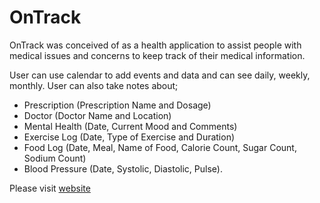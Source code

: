 # OnTrack

OnTrack was conceived of as a health application to assist people with medical issues and concerns to keep track of their medical information. 

User can use calendar to add events and data and can see daily, weekly, monthly.
User can also take notes about;
- Prescription (Prescription Name and Dosage)
- Doctor (Doctor Name and Location)
- Mental Health (Date, Current Mood and Comments)
- Exercise Log (Date, Type of Exercise and Duration)
- Food Log (Date, Meal, Name of Food, Calorie Count, Sugar Count, Sodium Count)
- Blood Pressure (Date, Systolic, Diastolic, Pulse).




Please visit [website](https://ancient-cove-33543.herokuapp.com/)
